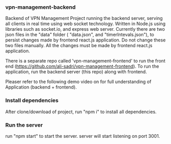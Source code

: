 ### vpn-management-backend

Backend of VPN Management Project running the backend server, serving all clients in real time using web socket technology.
Written in Node.js using libraries such as socket.io, and express web server.
Currently there are two json files in the "data" folder ( "data.json", and "timerIntevals.json"), to persist changes
made by frontend react.js application. Do not change these two files manually. All the changes must be made by frontend react.js application.

There is a separate repo called 'vpn-management-frontend' to run the front end (https://github.com/ali-sadri/vpn-management-frontend). To run the application, run the backend server (this repo) along with frontend.

Pleaser refer to the following demo video on for full understanding of Application (backend + frontend).

### Install dependencies

After clone/download of project, run "npm i" to install all dependencies.

### Run the server

run "npm start" to start the server. server will start listening on port 3001.

